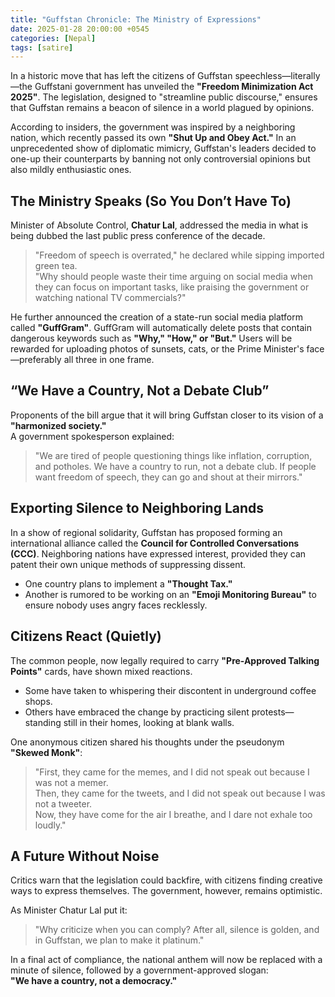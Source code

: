 ```yaml
---
title: "Guffstan Chronicle: The Ministry of Expressions"
date: 2025-01-28 20:00:00 +0545
categories: [Nepal]
tags: [satire]
---
```



In a historic move that has left the citizens of Guffstan speechless—literally—the Guffstani government has unveiled the **"Freedom Minimization Act 2025"**. The legislation, designed to "streamline public discourse," ensures that Guffstan remains a beacon of silence in a world plagued by opinions.  

According to insiders, the government was inspired by a neighboring nation, which recently passed its own **"Shut Up and Obey Act."** In an unprecedented show of diplomatic mimicry, Guffstan's leaders decided to one-up their counterparts by banning not only controversial opinions but also mildly enthusiastic ones.  


## The Ministry Speaks (So You Don’t Have To)  

Minister of Absolute Control, **Chatur Lal**, addressed the media in what is being dubbed the last public press conference of the decade.  
> "Freedom of speech is overrated," he declared while sipping imported green tea.  
> "Why should people waste their time arguing on social media when they can focus on important tasks, like praising the government or watching national TV commercials?"  

He further announced the creation of a state-run social media platform called **"GuffGram"**. GuffGram will automatically delete posts that contain dangerous keywords such as **"Why," "How," or "But."** Users will be rewarded for uploading photos of sunsets, cats, or the Prime Minister's face—preferably all three in one frame.  



## “We Have a Country, Not a Debate Club”  

Proponents of the bill argue that it will bring Guffstan closer to its vision of a **"harmonized society."**  
A government spokesperson explained:  
> "We are tired of people questioning things like inflation, corruption, and potholes. We have a country to run, not a debate club. If people want freedom of speech, they can go and shout at their mirrors."  



## Exporting Silence to Neighboring Lands  

In a show of regional solidarity, Guffstan has proposed forming an international alliance called the **Council for Controlled Conversations (CCC)**. Neighboring nations have expressed interest, provided they can patent their own unique methods of suppressing dissent.  

- One country plans to implement a **"Thought Tax."**  
- Another is rumored to be working on an **"Emoji Monitoring Bureau"** to ensure nobody uses angry faces recklessly.  

## Citizens React (Quietly)  

The common people, now legally required to carry **"Pre-Approved Talking Points"** cards, have shown mixed reactions.  

- Some have taken to whispering their discontent in underground coffee shops.  
- Others have embraced the change by practicing silent protests—standing still in their homes, looking at blank walls.  

One anonymous citizen shared his thoughts under the pseudonym **"Skewed Monk"**:  
> "First, they came for the memes, and I did not speak out because I was not a memer.  
> Then, they came for the tweets, and I did not speak out because I was not a tweeter.  
> Now, they have come for the air I breathe, and I dare not exhale too loudly."  


## A Future Without Noise  

Critics warn that the legislation could backfire, with citizens finding creative ways to express themselves. The government, however, remains optimistic.  

As Minister Chatur Lal put it:  
> "Why criticize when you can comply? After all, silence is golden, and in Guffstan, we plan to make it platinum."  

In a final act of compliance, the national anthem will now be replaced with a minute of silence, followed by a government-approved slogan:  
**"We have a country, not a democracy."**
